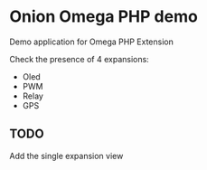 # Onion Omega PHP demo

Demo application for Omega PHP Extension

Check the presence of 4 expansions:
- Oled
- PWM
- Relay
- GPS

## TODO

Add the single expansion view
